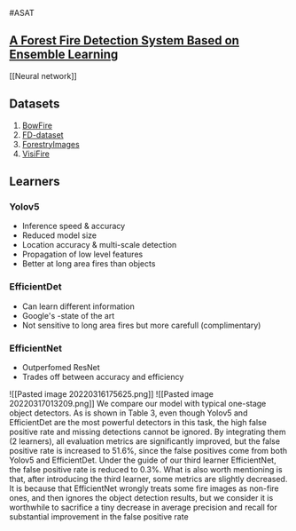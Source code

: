 #ASAT 

## [A Forest Fire Detection System Based on Ensemble Learning](https://www.mdpi.com/1999-4907/12/2/217)
[[Neural network]]

## Datasets
1. [BowFire](https://bitbucket.org/gbdi/bowfire-dataset/downloads/)
2. [FD-dataset](http://www.nnmtl.cn/EFDNet/)
3. [ForestryImages](https://www.forestryimages.org/browse/subthumb.cfm?sub=740)
4. [VisiFire](http://signal.ee.bilkent.edu.tr/VisiFire/)

## Learners
### Yolov5
- Inference speed & accuracy
- Reduced model size
- Location accuracy & multi-scale detection
- Propagation of low level features
- Better at long area fires than objects

### EfficientDet
- Can learn different information 
- Google's -state of the art
- Not sensitive to long area fires but more carefull (complimentary)

### EfficientNet
- Outperfomed ResNet
- Trades off between accuracy and efficiency

![[Pasted image 20220316175625.png]]
![[Pasted image 20220317013209.png]]
We compare our model with typical one-stage object detectors. As is shown in Table 3, even though Yolov5 and EfficientDet are the most powerful detectors in this task, the high false positive rate and missing detections cannot be ignored. By integrating them (2 learners), all evaluation metrics are significantly improved, but the false positive rate is increased to 51.6%, since the false positives come from both Yolov5 and EfficientDet. Under the guide of our third learner EfficientNet, the false positive rate is reduced to 0.3%. What is also worth mentioning is that, after introducing the third learner, some metrics are slightly decreased. It is because that EfficientNet wrongly treats some fire images as non-fire ones, and then ignores the object detection results, but we consider it is worthwhile to sacrifice a tiny decrease in average precision and recall for substantial improvement in the false positive rate